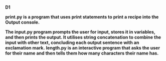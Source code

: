 **D1** 

**print.py is a program that uses print statements to print a recipe into the Output console.**

**The input.py program prompts the user for input, stores it in variables, and then prints the output. It utilises string concatenation to combine the input with other text, concluding each output sentence with an exclamation mark.**
**length.py is an  interactive program that asks the user for their name and then tells them how many characters their name has.**

